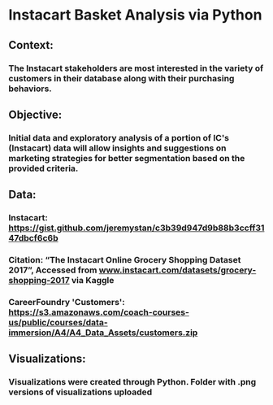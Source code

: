 # Instacart Basket Analysis via Python

## Context:
### The Instacart stakeholders are most interested in the variety of customers in their database along with their purchasing behaviors. 
## Objective:
### Initial data and exploratory analysis of a portion of IC's (Instacart) data will allow insights and suggestions on marketing strategies for better segmentation based on the provided criteria.

## Data:
### Instacart: https://gist.github.com/jeremystan/c3b39d947d9b88b3ccff3147dbcf6c6b
### Citation: “The Instacart Online Grocery Shopping Dataset 2017”, Accessed from www.instacart.com/datasets/grocery-shopping-2017 via Kaggle
### CareerFoundry 'Customers': https://s3.amazonaws.com/coach-courses-us/public/courses/data-immersion/A4/A4_Data_Assets/customers.zip

## Visualizations:
### Visualizations were created through Python. Folder with .png versions of visualizations uploaded
